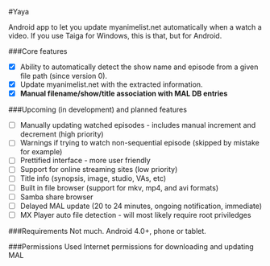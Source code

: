 #Yaya


Android app to let you update myanimelist.net automatically when a watch a video. If you use Taiga for Windows, this is that, but for Android.

###Core features

- [x] Ability to automatically detect the show name and episode from a given file path (since version 0).
- [x] Update myanimelist.net with the extracted information.
- [x] **Manual filename/show/title association with MAL DB entries**

###Upcoming (in development) and planned features

- [ ] Manually updating watched episodes - includes manual increment and decrement (high priority)
- [ ] Warnings if trying to watch non-sequential episode (skipped by mistake for example)
- [ ] Prettified interface - more user friendly
- [ ] Support for online streaming sites (low priority)
- [ ] Title info (synopsis, image, studio, VAs, etc)
- [ ] Built in file browser (support for mkv, mp4, and avi formats)
- [ ] Samba share browser
- [ ] Delayed MAL update (20 to 24 minutes, ongoing notification, immediate)
- [ ] MX Player auto file detection - will most likely require root priviledges

###Requirements
Not much. Android 4.0+, phone or tablet.

###Permissions Used
Internet permissions for downloading and updating MAL
